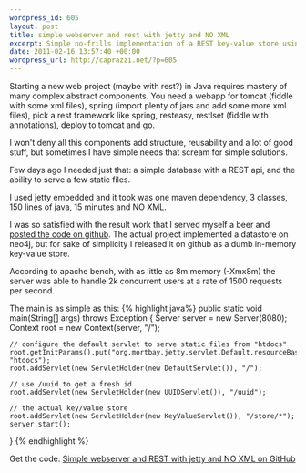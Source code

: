 ```yaml
--- 
wordpress_id: 605
layout: post
title: simple webserver and rest with jetty and NO XML
excerpt: Simple no-frills implementation of a REST key-value store using jetty embedded and NO XML
date: 2011-02-16 13:57:40 +00:00
wordpress_url: http://caprazzi.net/?p=605
---
```

Starting a new web project (maybe with rest?) in Java requires mastery of many complex abstract components. You need a webapp 
for tomcat (fiddle with some xml files), spring (import plenty of jars and add some more xml files), pick a rest framework 
like spring, resteasy, restlset (fiddle with annotations), deploy to tomcat and go.

I won't deny all this components add structure, reusability and a lot of good stuff, but sometimes I have simple needs that 
scream for simple solutions.

Few days ago I needed just that: a simple database with a REST api, and the ability to serve a few static files.

I used jetty embedded and it took was one maven dependency, 3 classes, 150 lines of java, 15 minutes and NO XML.

I was so satisfied with the result work that I served myself a beer and [posted the code on 
github](https://github.com/mcaprari/simple-webserver-and-rest-with-jetty-and-no-xml). The actual project implemented a 
datastore on neo4j, but for sake of simplicity I released it on github as a dumb in-memory key-value store.

According to apache bench, with as little as 8m memory (-Xmx8m) the server was able to handle 2k concurrent users at a rate of 1500 requests per second.

The main is as simple as this:
{% highlight java%}
public static void main(String[] args) throws Exception {
	Server server = new Server(8080);
	Context root = new Context(server, "/");

	// configure the default servlet to serve static files from "htdocs"
	root.getInitParams().put("org.mortbay.jetty.servlet.Default.resourceBase", "htdocs");
	root.addServlet(new ServletHolder(new DefaultServlet()), "/");

	// use /uuid to get a fresh id
	root.addServlet(new ServletHolder(new UUIDServlet()), "/uuid");

	// the actual key/value store
	root.addServlet(new ServletHolder(new KeyValueServlet()), "/store/*");
	server.start();
}
{% endhighlight %}


Get the code: [Simple webserver and REST with jetty and NO XML on GitHub](https://github.com/mcaprari/simple-webserver-and-rest-with-jetty-and-no-xml)
